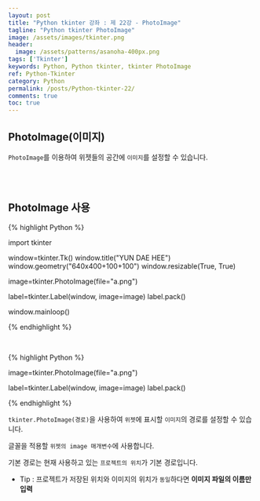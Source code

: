 ```yaml
---
layout: post
title: "Python tkinter 강좌 : 제 22강 - PhotoImage"
tagline: "Python tkinter PhotoImage"
image: /assets/images/tkinter.png
header:
  image: /assets/patterns/asanoha-400px.png
tags: ['Tkinter']
keywords: Python, Python tkinter, tkinter PhotoImage
ref: Python-Tkinter
category: Python
permalink: /posts/Python-tkinter-22/
comments: true
toc: true
---
```


## PhotoImage(이미지)

`PhotoImage`를 이용하여 위젯들의 공간에 `이미지`를 설정할 수 있습니다.

<br>
<br>

## PhotoImage 사용

{% highlight Python %}

import tkinter

window=tkinter.Tk()
window.title("YUN DAE HEE")
window.geometry("640x400+100+100")
window.resizable(True, True)

image=tkinter.PhotoImage(file="a.png")

label=tkinter.Label(window, image=image)
label.pack()

window.mainloop()

{% endhighlight %}

<br>

{% highlight Python %}

image=tkinter.PhotoImage(file="a.png")

label=tkinter.Label(window, image=image)
label.pack()

{% endhighlight %}

`tkinter.PhotoImage(경로)`을 사용하여 `위젯`에 표시할 `이미지`의 경로를 설정할 수 있습니다.

글꼴을 적용할 `위젯의 image 매개변수`에 사용합니다.

기본 경로는 현재 사용하고 있는 `프로젝트의 위치`가 기본 경로입니다.

- Tip : 프로젝트가 저장된 위치와 이미지의 위치가 `동일`하다면 **이미지 파일의 이름만 입력**

